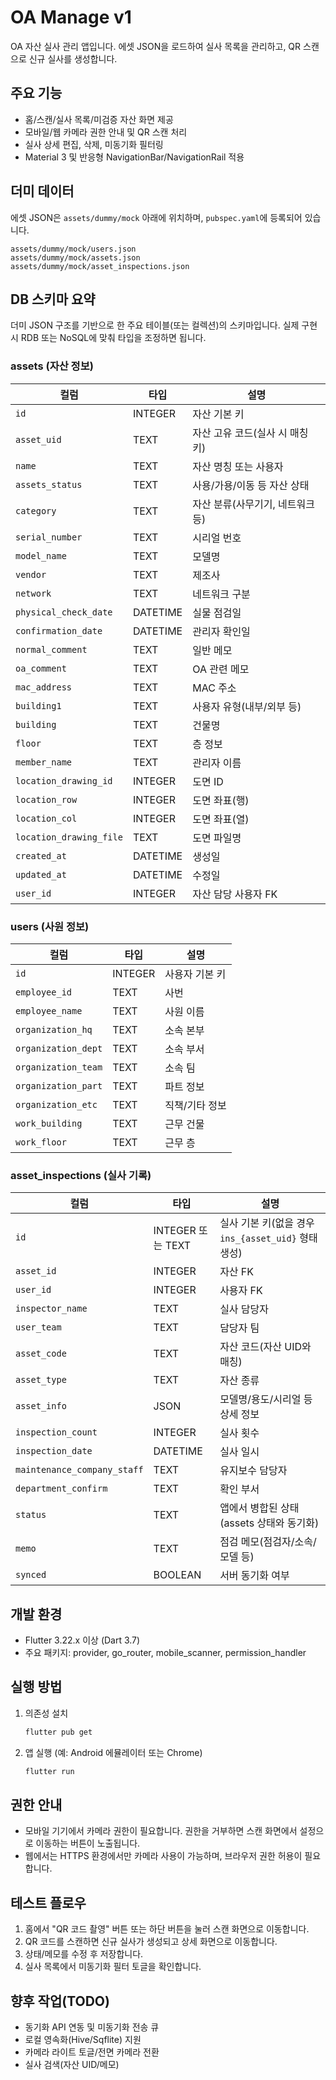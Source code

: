 <!-- Path: README.md -->

# OA Manage v1

OA 자산 실사 관리 앱입니다. 에셋 JSON을 로드하여 실사 목록을 관리하고, QR 스캔으로 신규 실사를 생성합니다.

## 주요 기능
- 홈/스캔/실사 목록/미검증 자산 화면 제공
- 모바일/웹 카메라 권한 안내 및 QR 스캔 처리
- 실사 상세 편집, 삭제, 미동기화 필터링
- Material 3 및 반응형 NavigationBar/NavigationRail 적용

## 더미 데이터
에셋 JSON은 `assets/dummy/mock` 아래에 위치하며, `pubspec.yaml`에 등록되어 있습니다.
```
assets/dummy/mock/users.json
assets/dummy/mock/assets.json
assets/dummy/mock/asset_inspections.json
```

## DB 스키마 요약
더미 JSON 구조를 기반으로 한 주요 테이블(또는 컬렉션)의 스키마입니다. 실제 구현 시 RDB 또는 NoSQL에 맞춰 타입을 조정하면 됩니다.

### assets (자산 정보)
| 컬럼 | 타입 | 설명                  |
| --- | --- |---------------------|
| `id` | INTEGER | 자산 기본 키             |
| `asset_uid` | TEXT | 자산 고유 코드(실사 시 매칭 키) |
| `name` | TEXT | 자산 명칭 또는 사용자        |
| `assets_status` | TEXT | 사용/가용/이동 등 자산 상태    |
| `category` | TEXT | 자산 분류(사무기기, 네트워크 등) |
| `serial_number` | TEXT | 시리얼 번호              |
| `model_name` | TEXT | 모델명                 |
| `vendor` | TEXT | 제조사                 |
| `network` | TEXT | 네트워크 구분             |
| `physical_check_date` | DATETIME | 실물 점검일              |
| `confirmation_date` | DATETIME | 관리자 확인일             |
| `normal_comment` | TEXT | 일반 메모               |
| `oa_comment` | TEXT | OA 관련 메모            |
| `mac_address` | TEXT | MAC 주소              |
| `building1` | TEXT | 사용자 유형(내부/외부 등)     |
| `building` | TEXT | 건물명                 |
| `floor` | TEXT | 층 정보                |
| `member_name` | TEXT | 관리자 이름              |
| `location_drawing_id` | INTEGER | 도면 ID               |
| `location_row` | INTEGER | 도면 좌표(행)            |
| `location_col` | INTEGER | 도면 좌표(열)            |
| `location_drawing_file` | TEXT | 도면 파일명              |
| `created_at` | DATETIME | 생성일                 |
| `updated_at` | DATETIME | 수정일                 |
| `user_id` | INTEGER | 자산 담당 사용자 FK        |

### users (사원 정보)
| 컬럼 | 타입 | 설명 |
| --- | --- | --- |
| `id` | INTEGER | 사용자 기본 키 |
| `employee_id` | TEXT | 사번 |
| `employee_name` | TEXT | 사원 이름 |
| `organization_hq` | TEXT | 소속 본부 |
| `organization_dept` | TEXT | 소속 부서 |
| `organization_team` | TEXT | 소속 팀 |
| `organization_part` | TEXT | 파트 정보 |
| `organization_etc` | TEXT | 직책/기타 정보 |
| `work_building` | TEXT | 근무 건물 |
| `work_floor` | TEXT | 근무 층 |

### asset_inspections (실사 기록)
| 컬럼 | 타입 | 설명 |
| --- | --- | --- |
| `id` | INTEGER 또는 TEXT | 실사 기본 키(없을 경우 `ins_{asset_uid}` 형태 생성) |
| `asset_id` | INTEGER | 자산 FK |
| `user_id` | INTEGER | 사용자 FK |
| `inspector_name` | TEXT | 실사 담당자 |
| `user_team` | TEXT | 담당자 팀 |
| `asset_code` | TEXT | 자산 코드(자산 UID와 매칭) |
| `asset_type` | TEXT | 자산 종류 |
| `asset_info` | JSON | 모델명/용도/시리얼 등 상세 정보 |
| `inspection_count` | INTEGER | 실사 횟수 |
| `inspection_date` | DATETIME | 실사 일시 |
| `maintenance_company_staff` | TEXT | 유지보수 담당자 |
| `department_confirm` | TEXT | 확인 부서 |
| `status` | TEXT | 앱에서 병합된 상태(assets 상태와 동기화) |
| `memo` | TEXT | 점검 메모(점검자/소속/모델 등) |
| `synced` | BOOLEAN | 서버 동기화 여부 |

## 개발 환경
- Flutter 3.22.x 이상 (Dart 3.7)
- 주요 패키지: provider, go_router, mobile_scanner, permission_handler

## 실행 방법
1. 의존성 설치
   ```bash
   flutter pub get
   ```
2. 앱 실행 (예: Android 에뮬레이터 또는 Chrome)
   ```bash
   flutter run
   ```

## 권한 안내
- 모바일 기기에서 카메라 권한이 필요합니다. 권한을 거부하면 스캔 화면에서 설정으로 이동하는 버튼이 노출됩니다.
- 웹에서는 HTTPS 환경에서만 카메라 사용이 가능하며, 브라우저 권한 허용이 필요합니다.

## 테스트 플로우
1. 홈에서 "QR 코드 촬영" 버튼 또는 하단 버튼을 눌러 스캔 화면으로 이동합니다.
2. QR 코드를 스캔하면 신규 실사가 생성되고 상세 화면으로 이동합니다.
3. 상태/메모를 수정 후 저장합니다.
4. 실사 목록에서 미동기화 필터 토글을 확인합니다.

## 향후 작업(TODO)
- 동기화 API 연동 및 미동기화 전송 큐
- 로컬 영속화(Hive/Sqflite) 지원
- 카메라 라이트 토글/전면 카메라 전환
- 실사 검색(자산 UID/메모)
